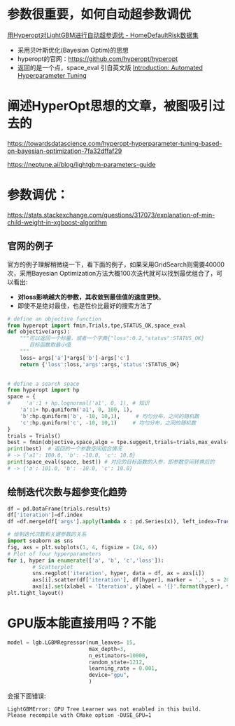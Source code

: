

# 参数很重要，如何自动超参数调优
[用Hyperopt对LightGBM进行自动超参调优 - HomeDefaultRisk数据集](https://zhuanlan.zhihu.com/p/108222231)

- 采用贝叶斯优化(Bayesian Optim)的思想
- hyperopt的官网：https://github.com/hyperopt/hyperopt
- 返回的是一个点，space_eval
引自英文版 [Introduction: Automated Hyperparameter Tuning](https://www.kaggle.com/willkoehrsen/automated-model-tuning)

# 阐述HyperOpt思想的文章，被图吸引过去的
https://towardsdatascience.com/hyperopt-hyperparameter-tuning-based-on-bayesian-optimization-7fa32dffaf29


https://neptune.ai/blog/lightgbm-parameters-guide

# 参数调优：
https://stats.stackexchange.com/questions/317073/explanation-of-min-child-weight-in-xgboost-algorithm


## 官网的例子

官方的例子理解稍微绕一下，看下面的例子，如果采用GridSearch则需要40000次，采用Bayesian Optimization方法大概100次迭代就可以找到最优组合了，可以看出:

- **对loss影响越大的参数，其收敛到最佳值的速度更快**。
- 即使不是绝对最佳，也是性价比最好的搜索方法了

```python
# define an objective function
from hyperopt import fmin,Trials,tpe,STATUS_OK,space_eval
def objective(args):
    """可以返回一个标量，或者一个字典{"loss":0.2,"status":STATUS_OK}
       目标函数取最小值
    """
    loss= args['a']*args['b']-args['c']
    return {'loss':loss,'args':args,'status':STATUS_OK}
    

# define a search space
from hyperopt import hp
space = {
#     'a':1 + hp.lognormal('a1', 0, 1), # 知识
    'a':1+ hp.quniform('a1', 0, 100, 1), 
    'b':hp.quniform('b', -10, 10,1),     # 均匀分布，之间的随机数 
    'c':hp.quniform('c', -10, 10,1)     # 均匀分布，之间的随机数 
}
trials = Trials()
best = fmin(objective,space,algo = tpe.suggest,trials=trials,max_evals=300)
print(best)  # 返回的一个参数空间组合情况
# -> {'a1': 100.0, 'b': -10.0, 'c': 10.0}
print(space_eval(space, best)) # 对应的目标函数的入参，即参数空间转换后的
# -> {'a': 101.0, 'b': -10.0, 'c': 10.0}
```
## 绘制迭代次数与超参变化趋势
```python
df = pd.DataFrame(trials.results)
df['iteration']=df.index
df =df.merge(df['args'].apply(lambda x : pd.Series(x)), left_index=True, right_index=True)

# 绘制迭代次数和关键参数的关系
import seaborn as sns
fig, axs = plt.subplots(1, 4, figsize = (24, 6))
# Plot of four hyperparameters
for i, hyper in enumerate(['a', 'b', 'c','loss']):    
        # Scatterplot
        sns.regplot('iteration', hyper, data = df, ax = axs[i])
        axs[i].scatter(df['iteration'], df[hyper], marker = '.', s = 200, c = 'k')
        axs[i].set(xlabel = 'Iteration', ylabel = '{}'.format(hyper), title = '{} over Search'.format(hyper));
plt.tight_layout()
```

# GPU版本能直接用吗？不能

```python
model = lgb.LGBMRegressor(num_leaves= 15,
                          max_depth=3,
                          n_estimators=10000,
                          random_state=1212,
                          learning_rate = 0.001,
                          device="gpu",
                          )
```
会报下面错误:
```
LightGBMError: GPU Tree Learner was not enabled in this build.
Please recompile with CMake option -DUSE_GPU=1
```
